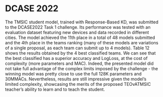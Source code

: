 # DCASE 2022

The TMSIC student model, trained with Response-Based KD, was submitted to the
DCASE2022 Task 1 challenge. Its performance was tested with an evaluation dataset
featuring new devices and data recorded in different cities. The model achieved the
11th place in a total of 48 models submitted and the 4th place in the teams ranking
(many of these models are variations of a single proposal, as each team can submit
up to 4 models). Table 12 shows the results obtained by the 4 best classified teams.
We can see that the best classified has a superior accuracy and LogLoss, at the cost
of complexity (more parameters and MAC). Indeed, the presented model did not take
full advantage of the complex limits imposed by the challenge - the winning model
was pretty close to use the full 128K parameters and 30MMACs. Nevertheless, results
are still impressive given the model’s limited complexity, showcasing the merits of the
proposed TEOvATMSIC teacher’s ability to learn and to teach the student.
